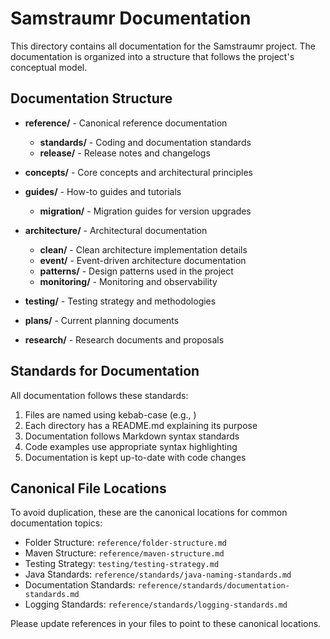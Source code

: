 <!--
Copyright (c) 2025 Eric C. Mumford (@heymumford)

This software was developed with analytical assistance from AI tools 
including Claude 3.7 Sonnet, Claude Code, and Google Gemini Deep Research,
which were used as paid services. All intellectual property rights 
remain exclusively with the copyright holder listed above.

Licensed under the Mozilla Public License 2.0
-->

# Samstraumr Documentation

This directory contains all documentation for the Samstraumr project. The documentation is organized into a structure that follows the project's conceptual model.

## Documentation Structure

- **reference/** - Canonical reference documentation
  - **standards/** - Coding and documentation standards
  - **release/** - Release notes and changelogs
  
- **concepts/** - Core concepts and architectural principles
  
- **guides/** - How-to guides and tutorials
  - **migration/** - Migration guides for version upgrades
  
- **architecture/** - Architectural documentation
  - **clean/** - Clean architecture implementation details
  - **event/** - Event-driven architecture documentation
  - **patterns/** - Design patterns used in the project
  - **monitoring/** - Monitoring and observability
  
- **testing/** - Testing strategy and methodologies
  
- **plans/** - Current planning documents
  
- **research/** - Research documents and proposals

## Standards for Documentation

All documentation follows these standards:

1. Files are named using kebab-case (e.g., )
2. Each directory has a README.md explaining its purpose
3. Documentation follows Markdown syntax standards
4. Code examples use appropriate syntax highlighting
5. Documentation is kept up-to-date with code changes

## Canonical File Locations

To avoid duplication, these are the canonical locations for common documentation topics:

- Folder Structure: `reference/folder-structure.md`
- Maven Structure: `reference/maven-structure.md`
- Testing Strategy: `testing/testing-strategy.md`
- Java Standards: `reference/standards/java-naming-standards.md`
- Documentation Standards: `reference/standards/documentation-standards.md`
- Logging Standards: `reference/standards/logging-standards.md`

Please update references in your files to point to these canonical locations.

